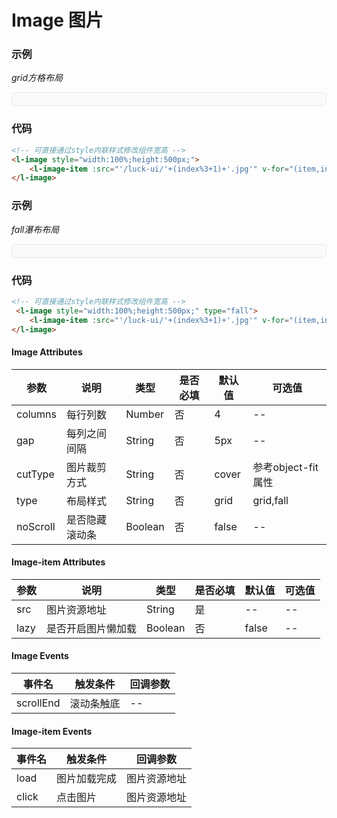 # Image 图片

### 示例

*grid方格布局*
<div style="border:1px solid #e4e7ed;border-radius:5px;padding:10px;background-color:#FAFAFA;">
    <l-image style="width:100%;height:500px;">
        <l-image-item :src="'/luck-ui/'+(index%3+1)+'.jpg'" v-for="(item,index) in 20" :key="index" lazy></l-image-item>
    </l-image>
</div>

### 代码
```html
<!-- 可直接通过style内联样式修改组件宽高 -->
<l-image style="width:100%;height:500px;">
    <l-image-item :src="'/luck-ui/'+(index%3+1)+'.jpg'" v-for="(item,index) in 20" :key="index" lazy></l-image-item>
</l-image>
```

### 示例

*fall瀑布布局*
<div style="border:1px solid #e4e7ed;border-radius:5px;padding:10px;background-color:#FAFAFA;">
    <l-image style="width:100%;height:500px;" type="fall">
        <l-image-item :src="'/luck-ui/'+(index%3+1)+'.jpg'" v-for="(item,index) in 20" :key="index"></l-image-item>
    </l-image>
</div>

### 代码
```html
<!-- 可直接通过style内联样式修改组件宽高 -->
 <l-image style="width:100%;height:500px;" type="fall">
    <l-image-item :src="'/luck-ui/'+(index%3+1)+'.jpg'" v-for="(item,index) in 20" :key="index"></l-image-item>
</l-image>
```

#### Image Attributes
| 参数 | 说明 | 类型 | 是否必填 | 默认值 | 可选值 |
| ---  | --- | ---  | ---      | ---   | ---   |
| columns | 每行列数 | Number | 否 | 4 | -- |
| gap | 每列之间间隔 | String | 否 | 5px | -- |
| cutType | 图片裁剪方式 | String | 否 | cover | 参考object-fit属性 |
| type | 布局样式 | String | 否 | grid | grid,fall |
| noScroll | 是否隐藏滚动条 | Boolean | 否 | false | -- |


#### Image-item Attributes
| 参数 | 说明 | 类型 | 是否必填 | 默认值 | 可选值 |
| ---  | --- | ---  | ---      | ---   | ---   |
| src | 图片资源地址 | String | 是 | -- | -- |
| lazy | 是否开启图片懒加载 | Boolean | 否 | false | -- |


#### Image Events
| 事件名 | 触发条件 | 回调参数 |
|  ---  | ---  | ---  | 
| scrollEnd | 滚动条触底 | -- |


#### Image-item Events
| 事件名 | 触发条件 | 回调参数 |
|  ---  | ---  | ---  | 
| load | 图片加载完成 | 图片资源地址 |
| click | 点击图片 | 图片资源地址 |